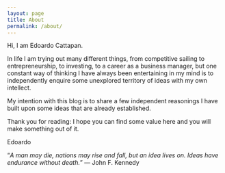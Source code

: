 ```yaml
---
layout: page
title: About
permalink: /about/
---
```


Hi, I am Edoardo Cattapan.

In life I am trying out many different things, from competitive sailing to entrepreneurship, to investing, to a career as a business manager, but one constant way of thinking I have always been entertaining in my mind is to independently enquire some unexplored territory of ideas with my own intellect.

My intention with this blog is to share a few independent reasonings I have built upon some ideas that are already established.

Thank you for reading: I hope you can find some value here and you will make something out of it.

Edoardo


“*A man may die, nations may rise and fall, but an idea lives on. Ideas have endurance without death.*” ― John F. Kennedy
